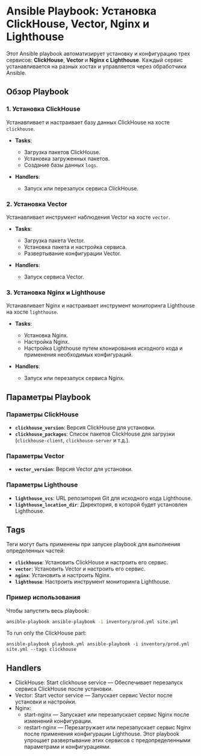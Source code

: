 # Ansible Playbook: Установка ClickHouse, Vector, Nginx и Lighthouse

Этот Ansible playbook автоматизирует установку и конфигурацию трех сервисов: **ClickHouse**, **Vector** и **Nginx с Lighthouse**. Каждый сервис устанавливается на разных хостах и управляется через обработчики Ansible.

## Обзор Playbook

### 1. Установка ClickHouse
Устанавливает и настраивает базу данных ClickHouse на хосте `clickhouse`.

- **Tasks**:
  - Загрузка пакетов ClickHouse.
  - Установка загруженных пакетов.
  - Создание базы данных `logs`.
  
- **Handlers**:
  - Запуск или перезапуск сервиса ClickHouse.

### 2. Установка Vector
Устанавливает инструмент наблюдения Vector на хосте `vector`.

- **Tasks**:
  - Загрузка пакета Vector.
  - Установка пакета и настройка сервиса.
  - Развертывание конфигурации Vector.
  
- **Handlers**:
  - Запуск сервиса Vector.

### 3. Установка Nginx и Lighthouse
Устанавливает Nginx и настраивает инструмент мониторинга Lighthouse на хосте `lighthouse`.

- **Tasks**:
  - Установка Nginx.
  - Настройка Nginx.
  - Настройка Lighthouse путем клонирования исходного кода и применения необходимых конфигураций.
  
- **Handlers**:
  - Запуск или перезапуск сервиса Nginx.

## Параметры Playbook

### Параметры ClickHouse
- **`clickhouse_version`**: Версия ClickHouse для установки.
- **`clickhouse_packages`**: Список пакетов ClickHouse для загрузки (`clickhouse-client`, `clickhouse-server` и т.д.).

### Параметры Vector
- **`vector_version`**: Версия Vector для установки.

### Параметры Lighthouse
- **`lighthouse_vcs`**: URL репозитория Git для исходного кода Lighthouse.
- **`lighthouse_location_dir`**: Директория, в которой будет установлен Lighthouse.

## Tags
Теги могут быть применены при запуске playbook для выполнения определенных частей:
- **`clickhouse`**: Установить ClickHouse и настроить его сервис.
- **`vector`**: Установить Vector и настроить его сервис.
- **`nginx`**: Установить и настроить Nginx.
- **`lighthouse`**: Настроить инструмент мониторинга Lighthouse.

### Пример использования

Чтобы запустить весь playbook:
```bash
ansible-playbook ansible-playbook -i inventory/prod.yml site.yml
```
To run only the ClickHouse part:
```
ansible-playbook playbook.yml ansible-playbook -i inventory/prod.yml site.yml --tags clickhouse
```
## Handlers
- ClickHouse: Start clickhouse service — Обеспечивает перезапуск сервиса ClickHouse после установки.
- Vector: Start vector service — Запускает сервис Vector после установки и настройки.
- Nginx:
    - start-nginx — Запускает или перезапускает сервис Nginx после изменений конфигурации.
    - restart-nginx — Перезагружает или перезапускает сервис Nginx после применения конфигурации Lighthouse.
Этот playbook упрощает развертывание этих сервисов с предопределенными параметрами и конфигурациями.